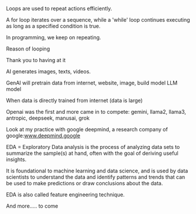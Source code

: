 Loops are used to repeat actions efficiently. 

A for loop iterates over a sequence, while a 'while' loop continues executing as long as a specified condition is true.

In programming, we keep on repeating. 

Reason of looping

Thank you to having at it

AI generates images, texts, videos.

GenAI will pretrain data from internet, website, image, build model LLM model 

When data is directly trained from internet (data is large)

Openai was the first and more came in to compete: gemini, llama2, llama3, antropic, deepseek, manusai, grok

Look at my practice with google deepmind, a research company of google:www.deepmind.google

EDA = Exploratory Data analysis is the process of analyzing data sets to summarize the sample(s) at hand, often with the goal of deriving useful insights. 

It is foundational to machine learning and data science, and is used by data scientists to understand the data and identify patterns and trends that can be used to make predictions or draw conclusions about the data.

EDA is also called feature engineering technique.

And more..... to come
